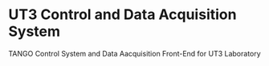 # UT3 Control and Data Acquisition System
 TANGO Control System and Data Aacquisition Front-End for UT3 Laboratory
